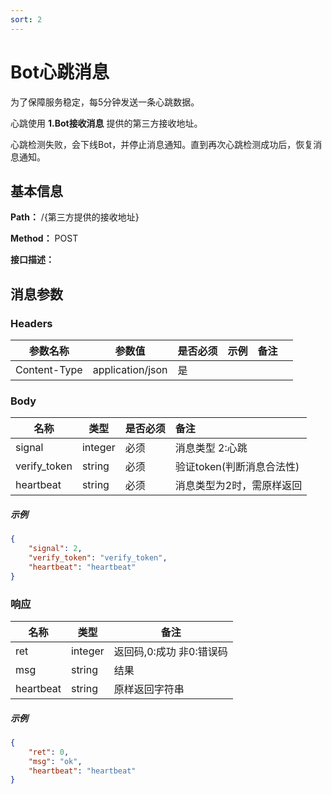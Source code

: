 ```yaml
---
sort: 2
---
```


# Bot心跳消息

为了保障服务稳定，每5分钟发送一条心跳数据。

心跳使用 **1.Bot接收消息** 提供的第三方接收地址。

心跳检测失败，会下线Bot，并停止消息通知。直到再次心跳检测成功后，恢复消息通知。

## 基本信息

**Path：** /{第三方提供的接收地址}

**Method：** POST

**接口描述：**


## 消息参数

### Headers

| 参数名称      | 参数值           | 是否必须 | 示例 | 备注 |      |
| ------------- | ---------------- | -------- | ---- | ---- | ---- |
| Content-Type  | application/json | 是       |      |      |      |

### Body

| 名称                                                      | 类型       | 是否必须 | 备注                                                         |
| ------------                                             | ---------- | -------- | :----------------------------------------------------------- |
| signal                                                   | integer    | 必须     | 消息类型 2:心跳                        |
| verify_token                                             | string     | 必须     | 验证token(判断消息合法性)                                   |
| heartbeat                                                | string     | 必须     | 消息类型为2时，需原样返回                                  |

##### 示例

```json
{
	"signal": 2,
	"verify_token": "verify_token",
	"heartbeat": "heartbeat"
}
```



### 响应

| 名称  | 类型      | 备注              |
|-----|---------|-----------------|
| ret | integer | 返回码,0:成功 非0:错误码 |
| msg | string  | 结果              |
| heartbeat | string  | 原样返回字符串              |

##### 示例

```json
{
	"ret": 0,
	"msg": "ok",
	"heartbeat": "heartbeat"
}
```
